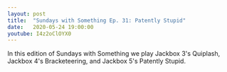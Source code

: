 ```yaml
---
layout: post
title:  "Sundays with Something Ep. 31: Patently Stupid"
date:   2020-05-24 19:00:00
youtube: I4z2oClOYX0
---
```


In this edition of Sundays with Something we play Jackbox 3's Quiplash, Jackbox 4's Bracketeering, and Jackbox 5's Patently Stupid.